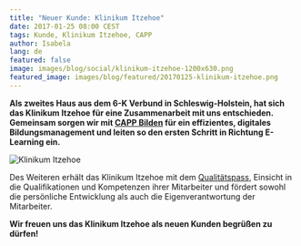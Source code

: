 ```yaml
---
title: "Neuer Kunde: Klinikum Itzehoe"
date: 2017-01-25 08:00 CEST
tags: Kunde, Klinikum Itzehoe, CAPP
author: Isabela
lang: de
featured: false
image: images/blog/social/klinikum-itzehoe-1200x630.png
featured_image: images/blog/featured/20170125-klinikum-itzehoe.png
---
```


**Als zweites Haus aus dem 6-K Verbund in Schleswig-Holstein, hat sich das Klinikum Itzehoe für eine Zusammenarbeit mit uns entschieden. Gemeinsam sorgen wir mit [CAPP Bilden](/capp-bilden/) für ein effizientes, digitales Bildungsmanagement und leiten so den ersten Schritt in Richtung E-Learning ein.**

![Klinikum Itzehoe](/images/blog/logo-klinikum-itzehoe.png)

Des Weiteren erhält das Klinikum Itzehoe mit dem [Qualitätspass](/qualitatspass/), Einsicht in die Qualifikationen und Kompetenzen ihrer Mitarbeiter und fördert sowohl die persönliche Entwicklung als auch die Eigenverantwortung der Mitarbeiter.

**Wir freuen uns das Klinikum Itzehoe als neuen Kunden begrüßen zu dürfen!**
